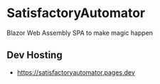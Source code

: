 # SatisfactoryAutomator
Blazor Web Assembly SPA to make magic happen

## Dev Hosting
- https://satisfactoryautomator.pages.dev
